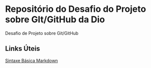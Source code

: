 # Repositório do Desafio do Projeto sobre GIt/GitHub da Dio  
Desafio de Projeto sobre Git/GitHub
## Links Úteis
[Sintaxe Básica Markdown](https://www.markdownguide.org/basic-syntax/)
